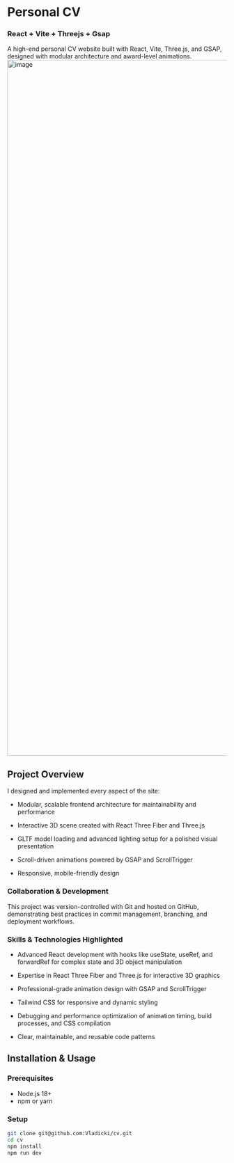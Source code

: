 # Personal CV 
### React + Vite + Threejs + Gsap

A high-end personal CV website built with React, Vite, Three.js, and GSAP, designed with modular architecture and award-level animations.
<img width="2560" height="1600" alt="image" src="https://github.com/user-attachments/assets/d338c866-250a-43e1-8d32-42ec2713e454" />

## Project Overview

I designed and implemented every aspect of the site:

- Modular, scalable frontend architecture for maintainability and performance

- Interactive 3D scene created with React Three Fiber and Three.js

- GLTF model loading and advanced lighting setup for a polished visual presentation

- Scroll-driven animations powered by GSAP and ScrollTrigger

- Responsive, mobile-friendly design

### Collaboration & Development

This project was version-controlled with Git and hosted on GitHub, demonstrating best practices in commit management, branching, and deployment workflows.

### Skills & Technologies Highlighted

- Advanced React development with hooks like useState, useRef, and forwardRef for complex state and 3D object manipulation

- Expertise in React Three Fiber and Three.js for interactive 3D graphics

- Professional-grade animation design with GSAP and ScrollTrigger

- Tailwind CSS for responsive and dynamic styling

- Debugging and performance optimization of animation timing, build processes, and CSS compilation

- Clear, maintainable, and reusable code patterns
  
## Installation & Usage
### Prerequisites
 - Node.js 18+
 - npm or yarn

### Setup
```bash
git clone git@github.com:Vladicki/cv.git
cd cv
npm install
npm run dev
```
